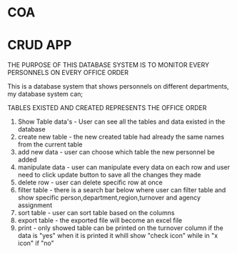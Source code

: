 # COA
# CRUD APP

THE PURPOSE OF THIS DATABASE SYSTEM IS TO MONITOR EVERY PERSONNELS ON EVERY OFFICE ORDER 

This is a database system that shows personnels on different departments, my database system can;

TABLES EXISTED AND CREATED REPRESENTS THE OFFICE ORDER

1. Show Table data's - User can see all the tables and data existed in the database
2. create new table - the new created table had already the same names from the current table
3. add new data - user can choose which table the new personnel be added
4. manipulate data - user can manipulate every data on each row and user need to click update button to save all the changes they made
5. delete row - user can delete specific row at once
6. filter table - there is a search bar below where user can filter table and show specific person,department,region,turnover and agency assignment
7. sort table - user can sort table based on the columns
8. export table - the exported file will become an excel file
9. print - only showed table can be printed on the turnover column if the data is "yes" when it is printed it whill show "check icon" while in "x icon" if "no"
